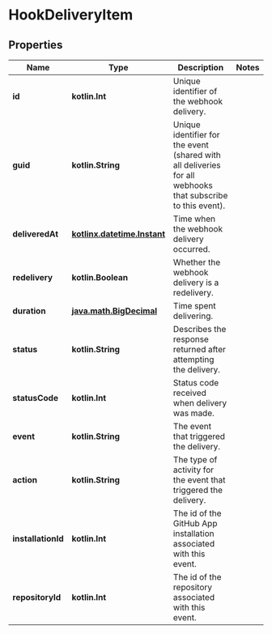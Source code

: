 
# HookDeliveryItem

## Properties
Name | Type | Description | Notes
------------ | ------------- | ------------- | -------------
**id** | **kotlin.Int** | Unique identifier of the webhook delivery. | 
**guid** | **kotlin.String** | Unique identifier for the event (shared with all deliveries for all webhooks that subscribe to this event). | 
**deliveredAt** | [**kotlinx.datetime.Instant**](kotlinx.datetime.Instant.md) | Time when the webhook delivery occurred. | 
**redelivery** | **kotlin.Boolean** | Whether the webhook delivery is a redelivery. | 
**duration** | [**java.math.BigDecimal**](java.math.BigDecimal.md) | Time spent delivering. | 
**status** | **kotlin.String** | Describes the response returned after attempting the delivery. | 
**statusCode** | **kotlin.Int** | Status code received when delivery was made. | 
**event** | **kotlin.String** | The event that triggered the delivery. | 
**action** | **kotlin.String** | The type of activity for the event that triggered the delivery. | 
**installationId** | **kotlin.Int** | The id of the GitHub App installation associated with this event. | 
**repositoryId** | **kotlin.Int** | The id of the repository associated with this event. | 



